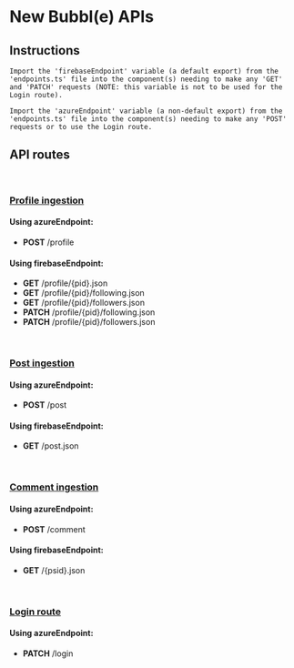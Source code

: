 
# New Bubbl(e) APIs

## Instructions

    Import the 'firebaseEndpoint' variable (a default export) from the 'endpoints.ts' file into the component(s) needing to make any 'GET' and 'PATCH' requests (NOTE: this variable is not to be used for the Login route).

    Import the 'azureEndpoint' variable (a non-default export) from the 'endpoints.ts' file into the component(s) needing to make any 'POST' requests or to use the Login route.

## API routes

<br>

### <u>Profile ingestion</u>

#### Using **azureEndpoint**:
- **POST** /profile

#### Using **firebaseEndpoint**:
- **GET** /profile/{pid}.json
- **GET** /profile/{pid}/following.json
- **GET** /profile/{pid}/followers.json
- **PATCH** /profile/{pid}/following.json
- **PATCH** /profile/{pid}/followers.json

<br>

### <u>Post ingestion</u>

#### Using **azureEndpoint**:
- **POST** /post

#### Using **firebaseEndpoint**:
- **GET** /post.json

<br>

### <u>Comment ingestion</u>

#### Using **azureEndpoint**:
- **POST** /comment

#### Using **firebaseEndpoint**:
- **GET** /{psid}.json

<br>

### <u>Login route</u>

#### Using **azureEndpoint**:
- **PATCH** /login